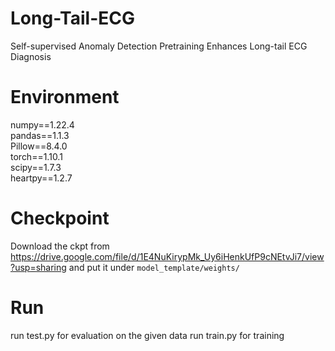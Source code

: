 # Long-Tail-ECG
Self-supervised Anomaly Detection Pretraining Enhances Long-tail ECG Diagnosis

# Environment

numpy==1.22.4  
pandas==1.1.3  
Pillow==8.4.0  
torch==1.10.1  
scipy==1.7.3  
heartpy==1.2.7


# Checkpoint

Download the ckpt from https://drive.google.com/file/d/1E4NuKirypMk_Uy6iHenkUfP9cNEtvJi7/view?usp=sharing and put it under `model_template/weights/`

# Run

run test.py for evaluation on the given data
run train.py for training

